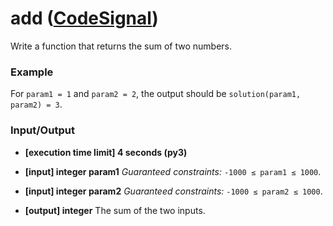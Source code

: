 # add ([CodeSignal](https://app.codesignal.com/arcade/intro/level-1/jwr339Kq6e3LQTsfa))

Write a function that returns the sum of two numbers.

### Example
For `param1 = 1` and `param2 = 2`, the output should be
`solution(param1, param2) = 3`.

### Input/Output

*   **\[execution time limit\] 4 seconds (py3)**

*   **\[input\] integer param1**
    _Guaranteed constraints:_
    `-1000 ≤ param1 ≤ 1000`.

*   **\[input\] integer param2**
    _Guaranteed constraints:_
    `-1000 ≤ param2 ≤ 1000`.

*   **\[output\] integer**
    The sum of the two inputs.
